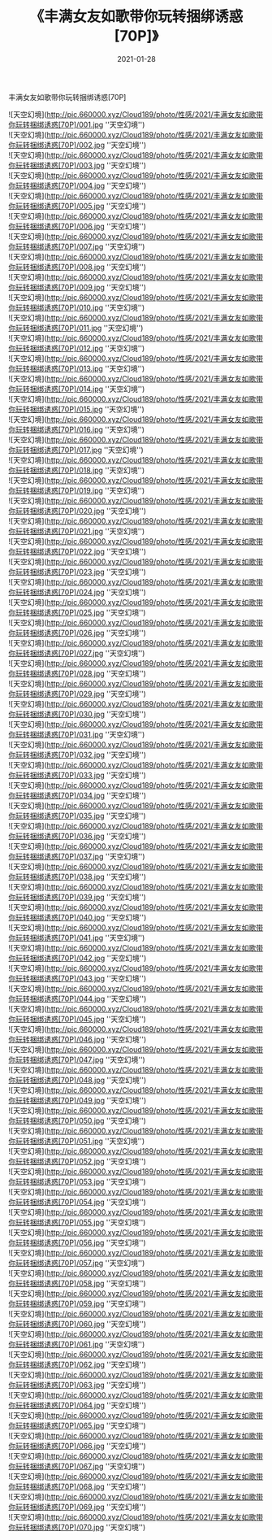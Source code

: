 ﻿---
layout: post
title:  《丰满女友如歌带你玩转捆绑诱惑[70P]》
date:   2021-01-28
img: http://pic.660000.xyz/Cloud189/photo/性感/2021/丰满女友如歌带你玩转捆绑诱惑[70P]/000.jpg
categories: [美女, 性感, 泳衣]
---

丰满女友如歌带你玩转捆绑诱惑[70P]



![天空幻境](http://pic.660000.xyz/Cloud189/photo/性感/2021/丰满女友如歌带你玩转捆绑诱惑[70P]/001.jpg ''天空幻境'') <br>
![天空幻境](http://pic.660000.xyz/Cloud189/photo/性感/2021/丰满女友如歌带你玩转捆绑诱惑[70P]/002.jpg ''天空幻境'') <br>
![天空幻境](http://pic.660000.xyz/Cloud189/photo/性感/2021/丰满女友如歌带你玩转捆绑诱惑[70P]/003.jpg ''天空幻境'') <br>
![天空幻境](http://pic.660000.xyz/Cloud189/photo/性感/2021/丰满女友如歌带你玩转捆绑诱惑[70P]/004.jpg ''天空幻境'') <br>
![天空幻境](http://pic.660000.xyz/Cloud189/photo/性感/2021/丰满女友如歌带你玩转捆绑诱惑[70P]/005.jpg ''天空幻境'') <br>
![天空幻境](http://pic.660000.xyz/Cloud189/photo/性感/2021/丰满女友如歌带你玩转捆绑诱惑[70P]/006.jpg ''天空幻境'') <br>
![天空幻境](http://pic.660000.xyz/Cloud189/photo/性感/2021/丰满女友如歌带你玩转捆绑诱惑[70P]/007.jpg ''天空幻境'') <br>
![天空幻境](http://pic.660000.xyz/Cloud189/photo/性感/2021/丰满女友如歌带你玩转捆绑诱惑[70P]/008.jpg ''天空幻境'') <br>
![天空幻境](http://pic.660000.xyz/Cloud189/photo/性感/2021/丰满女友如歌带你玩转捆绑诱惑[70P]/009.jpg ''天空幻境'') <br>
![天空幻境](http://pic.660000.xyz/Cloud189/photo/性感/2021/丰满女友如歌带你玩转捆绑诱惑[70P]/010.jpg ''天空幻境'') <br>
![天空幻境](http://pic.660000.xyz/Cloud189/photo/性感/2021/丰满女友如歌带你玩转捆绑诱惑[70P]/011.jpg ''天空幻境'') <br>
![天空幻境](http://pic.660000.xyz/Cloud189/photo/性感/2021/丰满女友如歌带你玩转捆绑诱惑[70P]/012.jpg ''天空幻境'') <br>
![天空幻境](http://pic.660000.xyz/Cloud189/photo/性感/2021/丰满女友如歌带你玩转捆绑诱惑[70P]/013.jpg ''天空幻境'') <br>
![天空幻境](http://pic.660000.xyz/Cloud189/photo/性感/2021/丰满女友如歌带你玩转捆绑诱惑[70P]/014.jpg ''天空幻境'') <br>
![天空幻境](http://pic.660000.xyz/Cloud189/photo/性感/2021/丰满女友如歌带你玩转捆绑诱惑[70P]/015.jpg ''天空幻境'') <br>
![天空幻境](http://pic.660000.xyz/Cloud189/photo/性感/2021/丰满女友如歌带你玩转捆绑诱惑[70P]/016.jpg ''天空幻境'') <br>
![天空幻境](http://pic.660000.xyz/Cloud189/photo/性感/2021/丰满女友如歌带你玩转捆绑诱惑[70P]/017.jpg ''天空幻境'') <br>
![天空幻境](http://pic.660000.xyz/Cloud189/photo/性感/2021/丰满女友如歌带你玩转捆绑诱惑[70P]/018.jpg ''天空幻境'') <br>
![天空幻境](http://pic.660000.xyz/Cloud189/photo/性感/2021/丰满女友如歌带你玩转捆绑诱惑[70P]/019.jpg ''天空幻境'') <br>
![天空幻境](http://pic.660000.xyz/Cloud189/photo/性感/2021/丰满女友如歌带你玩转捆绑诱惑[70P]/020.jpg ''天空幻境'') <br>
![天空幻境](http://pic.660000.xyz/Cloud189/photo/性感/2021/丰满女友如歌带你玩转捆绑诱惑[70P]/021.jpg ''天空幻境'') <br>
![天空幻境](http://pic.660000.xyz/Cloud189/photo/性感/2021/丰满女友如歌带你玩转捆绑诱惑[70P]/022.jpg ''天空幻境'') <br>
![天空幻境](http://pic.660000.xyz/Cloud189/photo/性感/2021/丰满女友如歌带你玩转捆绑诱惑[70P]/023.jpg ''天空幻境'') <br>
![天空幻境](http://pic.660000.xyz/Cloud189/photo/性感/2021/丰满女友如歌带你玩转捆绑诱惑[70P]/024.jpg ''天空幻境'') <br>
![天空幻境](http://pic.660000.xyz/Cloud189/photo/性感/2021/丰满女友如歌带你玩转捆绑诱惑[70P]/025.jpg ''天空幻境'') <br>
![天空幻境](http://pic.660000.xyz/Cloud189/photo/性感/2021/丰满女友如歌带你玩转捆绑诱惑[70P]/026.jpg ''天空幻境'') <br>
![天空幻境](http://pic.660000.xyz/Cloud189/photo/性感/2021/丰满女友如歌带你玩转捆绑诱惑[70P]/027.jpg ''天空幻境'') <br>
![天空幻境](http://pic.660000.xyz/Cloud189/photo/性感/2021/丰满女友如歌带你玩转捆绑诱惑[70P]/028.jpg ''天空幻境'') <br>
![天空幻境](http://pic.660000.xyz/Cloud189/photo/性感/2021/丰满女友如歌带你玩转捆绑诱惑[70P]/029.jpg ''天空幻境'') <br>
![天空幻境](http://pic.660000.xyz/Cloud189/photo/性感/2021/丰满女友如歌带你玩转捆绑诱惑[70P]/030.jpg ''天空幻境'') <br>
![天空幻境](http://pic.660000.xyz/Cloud189/photo/性感/2021/丰满女友如歌带你玩转捆绑诱惑[70P]/031.jpg ''天空幻境'') <br>
![天空幻境](http://pic.660000.xyz/Cloud189/photo/性感/2021/丰满女友如歌带你玩转捆绑诱惑[70P]/032.jpg ''天空幻境'') <br>
![天空幻境](http://pic.660000.xyz/Cloud189/photo/性感/2021/丰满女友如歌带你玩转捆绑诱惑[70P]/033.jpg ''天空幻境'') <br>
![天空幻境](http://pic.660000.xyz/Cloud189/photo/性感/2021/丰满女友如歌带你玩转捆绑诱惑[70P]/034.jpg ''天空幻境'') <br>
![天空幻境](http://pic.660000.xyz/Cloud189/photo/性感/2021/丰满女友如歌带你玩转捆绑诱惑[70P]/035.jpg ''天空幻境'') <br>
![天空幻境](http://pic.660000.xyz/Cloud189/photo/性感/2021/丰满女友如歌带你玩转捆绑诱惑[70P]/036.jpg ''天空幻境'') <br>
![天空幻境](http://pic.660000.xyz/Cloud189/photo/性感/2021/丰满女友如歌带你玩转捆绑诱惑[70P]/037.jpg ''天空幻境'') <br>
![天空幻境](http://pic.660000.xyz/Cloud189/photo/性感/2021/丰满女友如歌带你玩转捆绑诱惑[70P]/038.jpg ''天空幻境'') <br>
![天空幻境](http://pic.660000.xyz/Cloud189/photo/性感/2021/丰满女友如歌带你玩转捆绑诱惑[70P]/039.jpg ''天空幻境'') <br>
![天空幻境](http://pic.660000.xyz/Cloud189/photo/性感/2021/丰满女友如歌带你玩转捆绑诱惑[70P]/040.jpg ''天空幻境'') <br>
![天空幻境](http://pic.660000.xyz/Cloud189/photo/性感/2021/丰满女友如歌带你玩转捆绑诱惑[70P]/041.jpg ''天空幻境'') <br>
![天空幻境](http://pic.660000.xyz/Cloud189/photo/性感/2021/丰满女友如歌带你玩转捆绑诱惑[70P]/042.jpg ''天空幻境'') <br>
![天空幻境](http://pic.660000.xyz/Cloud189/photo/性感/2021/丰满女友如歌带你玩转捆绑诱惑[70P]/043.jpg ''天空幻境'') <br>
![天空幻境](http://pic.660000.xyz/Cloud189/photo/性感/2021/丰满女友如歌带你玩转捆绑诱惑[70P]/044.jpg ''天空幻境'') <br>
![天空幻境](http://pic.660000.xyz/Cloud189/photo/性感/2021/丰满女友如歌带你玩转捆绑诱惑[70P]/045.jpg ''天空幻境'') <br>
![天空幻境](http://pic.660000.xyz/Cloud189/photo/性感/2021/丰满女友如歌带你玩转捆绑诱惑[70P]/046.jpg ''天空幻境'') <br>
![天空幻境](http://pic.660000.xyz/Cloud189/photo/性感/2021/丰满女友如歌带你玩转捆绑诱惑[70P]/047.jpg ''天空幻境'') <br>
![天空幻境](http://pic.660000.xyz/Cloud189/photo/性感/2021/丰满女友如歌带你玩转捆绑诱惑[70P]/048.jpg ''天空幻境'') <br>
![天空幻境](http://pic.660000.xyz/Cloud189/photo/性感/2021/丰满女友如歌带你玩转捆绑诱惑[70P]/049.jpg ''天空幻境'') <br>
![天空幻境](http://pic.660000.xyz/Cloud189/photo/性感/2021/丰满女友如歌带你玩转捆绑诱惑[70P]/050.jpg ''天空幻境'') <br>
![天空幻境](http://pic.660000.xyz/Cloud189/photo/性感/2021/丰满女友如歌带你玩转捆绑诱惑[70P]/051.jpg ''天空幻境'') <br>
![天空幻境](http://pic.660000.xyz/Cloud189/photo/性感/2021/丰满女友如歌带你玩转捆绑诱惑[70P]/052.jpg ''天空幻境'') <br>
![天空幻境](http://pic.660000.xyz/Cloud189/photo/性感/2021/丰满女友如歌带你玩转捆绑诱惑[70P]/053.jpg ''天空幻境'') <br>
![天空幻境](http://pic.660000.xyz/Cloud189/photo/性感/2021/丰满女友如歌带你玩转捆绑诱惑[70P]/054.jpg ''天空幻境'') <br>
![天空幻境](http://pic.660000.xyz/Cloud189/photo/性感/2021/丰满女友如歌带你玩转捆绑诱惑[70P]/055.jpg ''天空幻境'') <br>
![天空幻境](http://pic.660000.xyz/Cloud189/photo/性感/2021/丰满女友如歌带你玩转捆绑诱惑[70P]/056.jpg ''天空幻境'') <br>
![天空幻境](http://pic.660000.xyz/Cloud189/photo/性感/2021/丰满女友如歌带你玩转捆绑诱惑[70P]/057.jpg ''天空幻境'') <br>
![天空幻境](http://pic.660000.xyz/Cloud189/photo/性感/2021/丰满女友如歌带你玩转捆绑诱惑[70P]/058.jpg ''天空幻境'') <br>
![天空幻境](http://pic.660000.xyz/Cloud189/photo/性感/2021/丰满女友如歌带你玩转捆绑诱惑[70P]/059.jpg ''天空幻境'') <br>
![天空幻境](http://pic.660000.xyz/Cloud189/photo/性感/2021/丰满女友如歌带你玩转捆绑诱惑[70P]/060.jpg ''天空幻境'') <br>
![天空幻境](http://pic.660000.xyz/Cloud189/photo/性感/2021/丰满女友如歌带你玩转捆绑诱惑[70P]/061.jpg ''天空幻境'') <br>
![天空幻境](http://pic.660000.xyz/Cloud189/photo/性感/2021/丰满女友如歌带你玩转捆绑诱惑[70P]/062.jpg ''天空幻境'') <br>
![天空幻境](http://pic.660000.xyz/Cloud189/photo/性感/2021/丰满女友如歌带你玩转捆绑诱惑[70P]/063.jpg ''天空幻境'') <br>
![天空幻境](http://pic.660000.xyz/Cloud189/photo/性感/2021/丰满女友如歌带你玩转捆绑诱惑[70P]/064.jpg ''天空幻境'') <br>
![天空幻境](http://pic.660000.xyz/Cloud189/photo/性感/2021/丰满女友如歌带你玩转捆绑诱惑[70P]/065.jpg ''天空幻境'') <br>
![天空幻境](http://pic.660000.xyz/Cloud189/photo/性感/2021/丰满女友如歌带你玩转捆绑诱惑[70P]/066.jpg ''天空幻境'') <br>
![天空幻境](http://pic.660000.xyz/Cloud189/photo/性感/2021/丰满女友如歌带你玩转捆绑诱惑[70P]/067.jpg ''天空幻境'') <br>
![天空幻境](http://pic.660000.xyz/Cloud189/photo/性感/2021/丰满女友如歌带你玩转捆绑诱惑[70P]/068.jpg ''天空幻境'') <br>
![天空幻境](http://pic.660000.xyz/Cloud189/photo/性感/2021/丰满女友如歌带你玩转捆绑诱惑[70P]/069.jpg ''天空幻境'') <br>
![天空幻境](http://pic.660000.xyz/Cloud189/photo/性感/2021/丰满女友如歌带你玩转捆绑诱惑[70P]/070.jpg ''天空幻境'') <br>